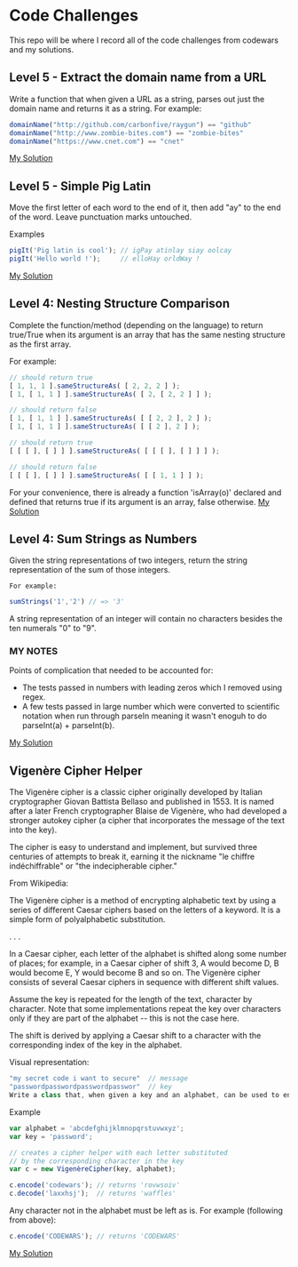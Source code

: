 # Code Challenges

This repo will be where I record all of the code challenges from codewars and my solutions.

## Level 5 - Extract the domain name from a URL
Write a function that when given a URL as a string, parses out just the domain name and returns it as a string. For example:

```js
domainName("http://github.com/carbonfive/raygun") == "github" 
domainName("http://www.zombie-bites.com") == "zombie-bites"
domainName("https://www.cnet.com") == "cnet"
```
[My Solution](/extractDomainName.js)

## Level 5 - Simple Pig Latin
Move the first letter of each word to the end of it, then add "ay" to the end of the word. Leave punctuation marks untouched.

Examples
```js
pigIt('Pig latin is cool'); // igPay atinlay siay oolcay
pigIt('Hello world !');     // elloHay orldWay !
```
[My Solution](/simplePigLatin.js)


## Level 4: Nesting Structure Comparison
Complete the function/method (depending on the language) to return true/True when its argument is an array that has the same nesting structure as the first array.

For example:

```js
// should return true
[ 1, 1, 1 ].sameStructureAs( [ 2, 2, 2 ] );          
[ 1, [ 1, 1 ] ].sameStructureAs( [ 2, [ 2, 2 ] ] );  

// should return false 
[ 1, [ 1, 1 ] ].sameStructureAs( [ [ 2, 2 ], 2 ] );  
[ 1, [ 1, 1 ] ].sameStructureAs( [ [ 2 ], 2 ] );  

// should return true
[ [ [ ], [ ] ] ].sameStructureAs( [ [ [ ], [ ] ] ] ); 

// should return false
[ [ [ ], [ ] ] ].sameStructureAs( [ [ 1, 1 ] ] );
```
For your convenience, there is already a function 'isArray(o)' declared and defined that returns true if its argument is an array, false otherwise.
[My Solution](/nestingStructureComparison.js)


## Level 4: Sum Strings as Numbers

Given the string representations of two integers, return the string representation of the sum of those integers.

    For example:
```js
sumStrings('1','2') // => '3'
```
A string representation of an integer will contain no characters besides the ten numerals "0" to "9".
    
### MY NOTES 
Points of complication that needed to be accounted for:
- The tests passed in numbers with leading zeros which I removed using regex.
- A few tests passed in large number which were converted to scientific notation when run through parseIn meaning it wasn't enoguh to do parseInt(a) + parseInt(b).
    
[My Solution](/sumStrings.js)

## Vigenère Cipher Helper

The Vigenère cipher is a classic cipher originally developed by Italian cryptographer Giovan Battista Bellaso and published in 1553. It is named after a later French cryptographer Blaise de Vigenère, who had developed a stronger autokey cipher (a cipher that incorporates the message of the text into the key).

The cipher is easy to understand and implement, but survived three centuries of attempts to break it, earning it the nickname "le chiffre indéchiffrable" or "the indecipherable cipher."

From Wikipedia:

The Vigenère cipher is a method of encrypting alphabetic text by using a series of different Caesar ciphers based on the letters of a keyword. It is a simple form of polyalphabetic substitution.

. . .

In a Caesar cipher, each letter of the alphabet is shifted along some number of places; for example, in a Caesar cipher of shift 3, A would become D, B would become E, Y would become B and so on. The Vigenère cipher consists of several Caesar ciphers in sequence with different shift values.

Assume the key is repeated for the length of the text, character by character. Note that some implementations repeat the key over characters only if they are part of the alphabet -- this is not the case here.

The shift is derived by applying a Caesar shift to a character with the corresponding index of the key in the alphabet.

Visual representation:

```js
"my secret code i want to secure"  // message
"passwordpasswordpasswordpasswor"  // key
Write a class that, when given a key and an alphabet, can be used to encode and decode from the cipher.
```
Example
```js
var alphabet = 'abcdefghijklmnopqrstuvwxyz';
var key = 'password';

// creates a cipher helper with each letter substituted
// by the corresponding character in the key
var c = new VigenèreCipher(key, alphabet);

c.encode('codewars'); // returns 'rovwsoiv'
c.decode('laxxhsj');  // returns 'waffles'
```
Any character not in the alphabet must be left as is. For example (following from above):
```js
c.encode('CODEWARS'); // returns 'CODEWARS'
```
[My Solution](/vigenèreCipherHelper.js)